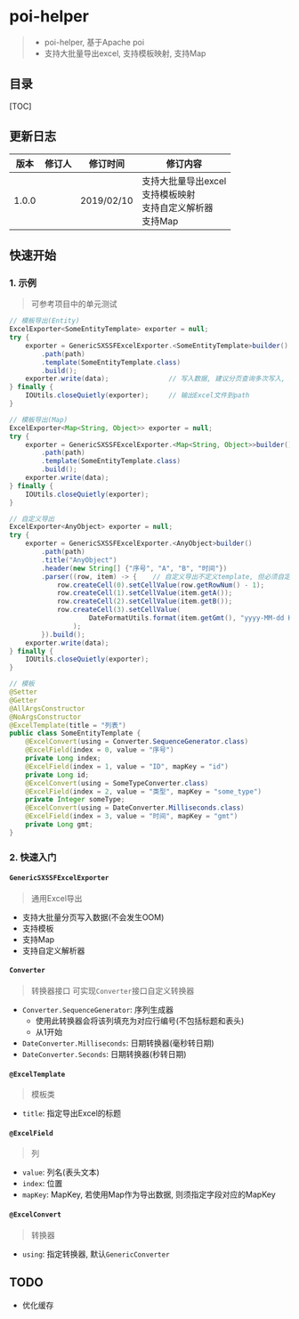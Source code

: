 # poi-helper


> * poi-helper, 基于Apache poi
> * 支持大批量导出excel, 支持模板映射, 支持Map



## 目录

[TOC]

## 更新日志

| 版本  | 修订人   | 修订时间   | 修订内容                         |
| ----- | ------ | ---------- | ------------------------------ |
| 1.0.0 |   | 2019/02/10 | 支持大批量导出excel <br/>支持模板映射 <br/>支持自定义解析器<br/>支持Map |



## 快速开始


### 1. 示例

> 可参考项目中的单元测试

```java
// 模板导出(Entity)
ExcelExporter<SomeEntityTemplate> exporter = null;
try {
    exporter = GenericSXSSFExcelExporter.<SomeEntityTemplate>builder()
        .path(path)
        .template(SomeEntityTemplate.class)
        .build();
    exporter.write(data);				// 写入数据, 建议分页查询多次写入, 以防查询操作出现OOM
} finally {
    IOUtils.closeQuietly(exporter);		// 输出Excel文件到path
}

// 模板导出(Map)
ExcelExporter<Map<String, Object>> exporter = null;
try {
    exporter = GenericSXSSFExcelExporter.<Map<String, Object>>builder()
        .path(path)
        .template(SomeEntityTemplate.class)
        .build();
    exporter.write(data);
} finally {
    IOUtils.closeQuietly(exporter);
}

// 自定义导出
ExcelExporter<AnyObject> exporter = null;
try {
    exporter = GenericSXSSFExcelExporter.<AnyObject>builder()
        .path(path)
        .title("AnyObject")
        .header(new String[] {"序号", "A", "B", "时间"})
        .parser((row, item) -> {	// 自定义导出不定义template, 但必须自定义parser
            row.createCell(0).setCellValue(row.getRowNum() - 1);
            row.createCell(1).setCellValue(item.getA());
            row.createCell(2).setCellValue(item.getB());
            row.createCell(3).setCellValue(
                    DateFormatUtils.format(item.getGmt(), "yyyy-MM-dd HH:mm:ss")
                );
        }).build();
    exporter.write(data);
} finally {
    IOUtils.closeQuietly(exporter);
}

// 模板
@Setter
@Getter
@AllArgsConstructor
@NoArgsConstructor
@ExcelTemplate(title = "列表")
public class SomeEntityTemplate {
    @ExcelConvert(using = Converter.SequenceGenerator.class)
    @ExcelField(index = 0, value = "序号")
    private Long index;
    @ExcelField(index = 1, value = "ID", mapKey = "id")
    private Long id;
    @ExcelConvert(using = SomeTypeConverter.class)
    @ExcelField(index = 2, value = "类型", mapKey = "some_type")
    private Integer someType;
    @ExcelConvert(using = DateConverter.Milliseconds.class)
    @ExcelField(index = 3, value = "时间", mapKey = "gmt")
    private Long gmt;
}
```



### 2. 快速入门

#### `GenericSXSSFExcelExporter`

> 通用Excel导出

* 支持大批量分页写入数据(不会发生OOM)
* 支持模板
* 支持Map
* 支持自定义解析器

#### `Converter`

> 转换器接口
> 可实现`Converter`接口自定义转换器

- `Converter.SequenceGenerator`: 序列生成器
  - 使用此转换器会将该列填充为对应行编号(不包括标题和表头)
  - 从1开始
- `DateConverter.Milliseconds`: 日期转换器(毫秒转日期)
- `DateConverter.Seconds`: 日期转换器(秒转日期)

#### `@ExcelTemplate`

> 模板类

* `title`: 指定导出Excel的标题

#### `@ExcelField`

> 列

* `value`: 列名(表头文本)
* `index`: 位置
* `mapKey`: MapKey, 若使用Map作为导出数据, 则须指定字段对应的MapKey

#### `@ExcelConvert`

> 转换器

* `using`: 指定转换器, 默认`GenericConverter`




## TODO

* 优化缓存

